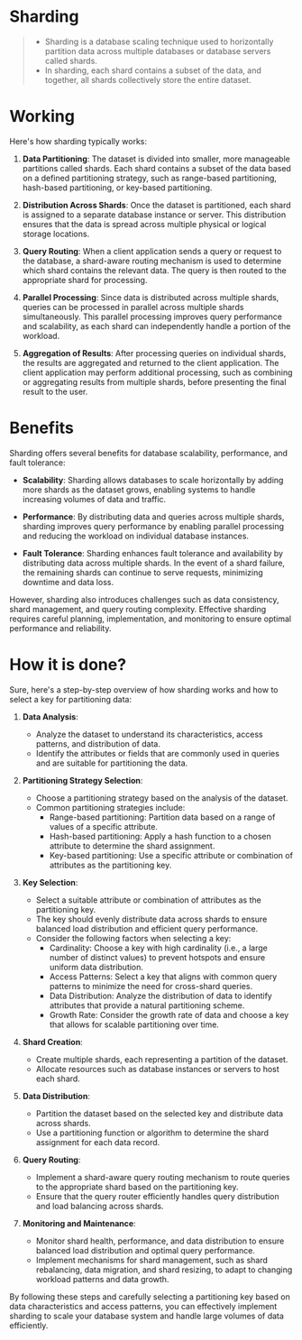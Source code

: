 # Sharding
>- Sharding is a database scaling technique used to horizontally partition data across multiple databases or database servers called shards.
>- In sharding, each shard contains a subset of the data, and together, all shards collectively store the entire dataset.

# Working
Here's how sharding typically works:

1. **Data Partitioning**: The dataset is divided into smaller, more manageable partitions called shards. Each shard contains a subset of the data based on a defined partitioning strategy, such as range-based partitioning, hash-based partitioning, or key-based partitioning.

2. **Distribution Across Shards**: Once the dataset is partitioned, each shard is assigned to a separate database instance or server. This distribution ensures that the data is spread across multiple physical or logical storage locations.

3. **Query Routing**: When a client application sends a query or request to the database, a shard-aware routing mechanism is used to determine which shard contains the relevant data. The query is then routed to the appropriate shard for processing.

4. **Parallel Processing**: Since data is distributed across multiple shards, queries can be processed in parallel across multiple shards simultaneously. This parallel processing improves query performance and scalability, as each shard can independently handle a portion of the workload.

5. **Aggregation of Results**: After processing queries on individual shards, the results are aggregated and returned to the client application. The client application may perform additional processing, such as combining or aggregating results from multiple shards, before presenting the final result to the user.

# Benefits
Sharding offers several benefits for database scalability, performance, and fault tolerance:

- **Scalability**: Sharding allows databases to scale horizontally by adding more shards as the dataset grows, enabling systems to handle increasing volumes of data and traffic.

- **Performance**: By distributing data and queries across multiple shards, sharding improves query performance by enabling parallel processing and reducing the workload on individual database instances.

- **Fault Tolerance**: Sharding enhances fault tolerance and availability by distributing data across multiple shards. In the event of a shard failure, the remaining shards can continue to serve requests, minimizing downtime and data loss.

However, sharding also introduces challenges such as data consistency, shard management, and query routing complexity. Effective sharding requires careful planning, implementation, and monitoring to ensure optimal performance and reliability.

# How it is done?
Sure, here's a step-by-step overview of how sharding works and how to select a key for partitioning data:

1. **Data Analysis**:
    - Analyze the dataset to understand its characteristics, access patterns, and distribution of data.
    - Identify the attributes or fields that are commonly used in queries and are suitable for partitioning the data.

2. **Partitioning Strategy Selection**:
    - Choose a partitioning strategy based on the analysis of the dataset.
    - Common partitioning strategies include:
        - Range-based partitioning: Partition data based on a range of values of a specific attribute.
        - Hash-based partitioning: Apply a hash function to a chosen attribute to determine the shard assignment.
        - Key-based partitioning: Use a specific attribute or combination of attributes as the partitioning key.

3. **Key Selection**:
    - Select a suitable attribute or combination of attributes as the partitioning key.
    - The key should evenly distribute data across shards to ensure balanced load distribution and efficient query performance.
    - Consider the following factors when selecting a key:
        - Cardinality: Choose a key with high cardinality (i.e., a large number of distinct values) to prevent hotspots and ensure uniform data distribution.
        - Access Patterns: Select a key that aligns with common query patterns to minimize the need for cross-shard queries.
        - Data Distribution: Analyze the distribution of data to identify attributes that provide a natural partitioning scheme.
        - Growth Rate: Consider the growth rate of data and choose a key that allows for scalable partitioning over time.

4. **Shard Creation**:
    - Create multiple shards, each representing a partition of the dataset.
    - Allocate resources such as database instances or servers to host each shard.

5. **Data Distribution**:
    - Partition the dataset based on the selected key and distribute data across shards.
    - Use a partitioning function or algorithm to determine the shard assignment for each data record.

6. **Query Routing**:
    - Implement a shard-aware query routing mechanism to route queries to the appropriate shard based on the partitioning key.
    - Ensure that the query router efficiently handles query distribution and load balancing across shards.

7. **Monitoring and Maintenance**:
    - Monitor shard health, performance, and data distribution to ensure balanced load distribution and optimal query performance.
    - Implement mechanisms for shard management, such as shard rebalancing, data migration, and shard resizing, to adapt to changing workload patterns and data growth.

By following these steps and carefully selecting a partitioning key based on data characteristics and access patterns, you can effectively implement sharding to scale your database system and handle large volumes of data efficiently.
